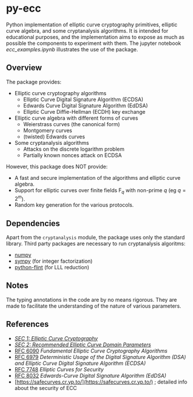 # py-ecc

Python implementation of elliptic curve cryptography primitives, elliptic curve algebra, and some cryptanalysis algorithms. It is intended for educational purposes, and the implementation aims to expose as much as possible the components to experiment with them. The jupyter notebook _ecc_examples.ipynb_ illustrates the use of the package.


## Overview

The package provides:

* Elliptic curve cryptography algorithms
    - Elliptic Curve Digital Signature Algorithm (ECDSA)
    - Edwards Curve Digital Signature Algorithm (EdDSA)
    - Elliptic Curve Diffie-Hellman (ECDH) key exchange
* Elliptic curve algebra with different forms of curves
    - Weierstrass curves (the canonical form)
    - Montgomery curves
    - (twisted) Edwards curves
* Some cryptanalysis algorithms
    - Attacks on the discrete logarithm problem
    - Partially known nonces attack on ECDSA

However, this package does NOT provide:

* A fast and secure implementation of the algorithms and elliptic curve algebra.
* Support for elliptic curves over finite fields $\mathrm{F}_q$ with non-prime $q$ (eg $q = 2^m$).
* Random key generation for the various protocols.


## Dependencies

Apart from the `cryptanalysis` module, the package uses only the standard
library. Third party packages are necessary to run cryptanalysis algoritms:
- [numpy](https://numpy.org/)
- [sympy](https://www.sympy.org/) (for integer factorization)
- [python-flint](https://pypi.org/project/python-flint/) (for LLL reduction)


## Notes

The typing annotations in the code are by no means rigorous. They are made to facilitate the understanding of the nature of various parameters.


## References

* [_SEC 1: Elliptic Curve Cryptography_](https://www.secg.org/sec1-v2.pdf)
* [_SEC 2: Recommended Elliptic Curve Domain Parameters_](https://www.secg.org/sec2-v2.pdf)
* [RFC 6090](https://www.rfc-editor.org/rfc/rfc6090) _Fundamental Elliptic Curve Cryptography Algorithms_
* [RFC 6979](https://www.rfc-editor.org/rfc/rfc6979) _Deterministic Usage of the Digital Signature Algorithm (DSA) and Elliptic Curve Digital Signature Algorithm (ECDSA)_
* [RFC 7748](https://www.rfc-editor.org/rfc/7748) _Elliptic Curves for Security_
* [RFC 8032](https://www.rfc-editor.org/rfc/rfc8032) _Edwards-Curve Digital Signature Algorithm (EdDSA)_
* [https://safecurves.cr.yp.to/](https://safecurves.cr.yp.to/) ; detailed info about the security of ECC
